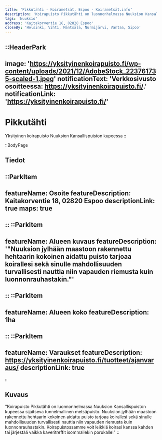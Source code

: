 ```yaml
---
title: 'Pikkutähti - Koirametsät, Espoo - Koirametsät.info'
description: 'Koirapuisto Pikkutähti on luonnonhelmassa Nuuksion Kansallispuiston kupeessa sijaitseva tunnelmallinen metsäpuisto.'
tags: 'Nuuksio'
address: 'Kaitakorventie 18, 02820 Espoo'
closeBy: 'Helsinki, Vihti, Mäntsälä, Nurmijärvi, Vantaa, Sipoo'
---
```


::HeaderPark
---
image: 'https://yksityinenkoirapuisto.fi/wp-content/uploads/2021/12/AdobeStock_223761735-scaled-1.jpeg'
notificationText: 'Verkkosivusto osoitteessa: https://yksityinenkoirapuisto.fi/.'
notificationLink: 'https://yksityinenkoirapuisto.fi/'
---
# Pikkutähti
Yksityinen koirapuisto Nuuksion Kansallispuiston kupeessa
::

::BodyPage
## Tiedot
::ParkItem
---
featureName: Osoite
featureDescription: Kaitakorventie 18, 02820 Espoo
descriptionLink: true
maps: true
---
::
::ParkItem
---
featureName: Alueen kuvaus
featureDescription: '"Nuuksion jylhään maastoon rakennettu hehtaarin kokoinen aidattu puisto tarjoaa koirallesi sekä sinulle mahdollisuuden turvallisesti nauttia niin vapauden riemusta kuin luonnonrauhastakin."'
---
::
::ParkItem
---
featureName: Alueen koko
featureDescription: 1ha
---
::
::ParkItem
---
featureName: Varaukset
featureDescription: https://yksityinenkoirapuisto.fi/tuotteet/ajanvaraus/
descriptionLink: true
---
::
## Kuvaus
"Koirapuisto Pikkutähti on luonnonhelmassa Nuuksion Kansallispuiston kupeessa sijaitseva tunnelmallinen metsäpuisto.
Nuuksion jylhään maastoon rakennettu hehtaarin kokoinen aidattu puisto tarjoaa koirallesi sekä sinulle mahdollisuuden turvallisesti nauttia niin vapauden riemusta kuin luonnonrauhastakin.
Koirapuistossamme voit leikkiä koirasi kanssa kahden tai järjestää vaikka kaveritreffit isommallekin porukalle!"
::